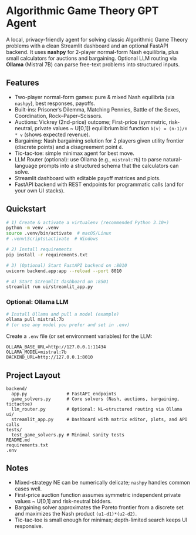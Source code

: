 # Algorithmic Game Theory GPT Agent

A local, privacy-friendly agent for solving classic Algorithmic Game Theory problems with a clean Streamlit dashboard and an optional FastAPI backend.
It uses **nashpy** for 2-player normal-form Nash equilibria, plus small calculators for auctions and bargaining.
Optional LLM routing via **Ollama** (Mistral 7B) can parse free-text problems into structured inputs.

## Features

- Two-player normal-form games: pure & mixed Nash equilibria (via `nashpy`), best responses, payoffs.
- Built-ins: Prisoner’s Dilemma, Matching Pennies, Battle of the Sexes, Coordination, Rock–Paper–Scissors.
- Auctions: Vickrey (2nd-price) outcome; First-price (symmetric, risk-neutral, private values ~ U[0,1]) equilibrium bid function `b(v) = (n-1)/n * v` (shows expected revenue).
- Bargaining: Nash bargaining solution for 2 players given utility frontier (discrete points) and a disagreement point `d`.
- Tic-tac-toe: simple minimax agent for best move.
- LLM Router (optional): use Ollama (e.g., `mistral:7b`) to parse natural-language prompts into a structured schema that the calculators can solve.
- Streamlit dashboard with editable payoff matrices and plots.
- FastAPI backend with REST endpoints for programmatic calls (and for your own UI stacks).

## Quickstart

```bash
# 1) Create & activate a virtualenv (recommended Python 3.10+)
python -m venv .venv
source .venv/bin/activate  # macOS/Linux
# .venv\Scripts\activate  # Windows

# 2) Install requirements
pip install -r requirements.txt

# 3) (Optional) Start FastAPI backend on :8010
uvicorn backend.app:app --reload --port 8010

# 4) Start Streamlit dashboard on :8501
streamlit run ui/streamlit_app.py
```

### Optional: Ollama LLM

```bash
# Install Ollama and pull a model (example)
ollama pull mistral:7b
# (or use any model you prefer and set in .env)
```

Create a `.env` file (or set environment variables) for the LLM:

```
OLLAMA_BASE_URL=http://127.0.0.1:11434
OLLAMA_MODEL=mistral:7b
BACKEND_URL=http://127.0.0.1:8010
```

## Project Layout

```
backend/
  app.py               # FastAPI endpoints
  game_solvers.py      # Core solvers (Nash, auctions, bargaining, tictactoe)
  llm_router.py        # Optional: NL→structured routing via Ollama
ui/
  streamlit_app.py     # Dashboard with matrix editor, plots, and API calls
tests/
  test_game_solvers.py # Minimal sanity tests
README.md
requirements.txt
.env
```

## Notes

- Mixed-strategy NE can be numerically delicate; `nashpy` handles common cases well.
- First-price auction function assumes symmetric independent private values ~ U[0,1] and risk-neutral bidders.
- Bargaining solver approximates the Pareto frontier from a discrete set and maximizes the Nash product `(u1-d1)*(u2-d2)`.
- Tic-tac-toe is small enough for minimax; depth-limited search keeps UI responsive.
